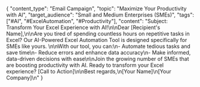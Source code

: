 {
  "content_type": "Email Campaign",
  "topic": "Maximize Your Productivity with AI",
  "target_audience": "Small and Medium Enterprises (SMEs)",
  "tags": ["#AI", "#ExcelAutomation", "#Productivity"],
  "content": "Subject: Transform Your Excel Experience with AI!\n\nDear [Recipient's Name],\n\nAre you tired of spending countless hours on repetitive tasks in Excel? Our AI-Powered Excel Automation Tool is designed specifically for SMEs like yours. \n\nWith our tool, you can:\n- Automate tedious tasks and save time\n- Reduce errors and enhance data accuracy\n- Make informed, data-driven decisions with ease\n\nJoin the growing number of SMEs that are boosting productivity with AI. Ready to transform your Excel experience? [Call to Action]\n\nBest regards,\n[Your Name]\n[Your Company]\n"
}